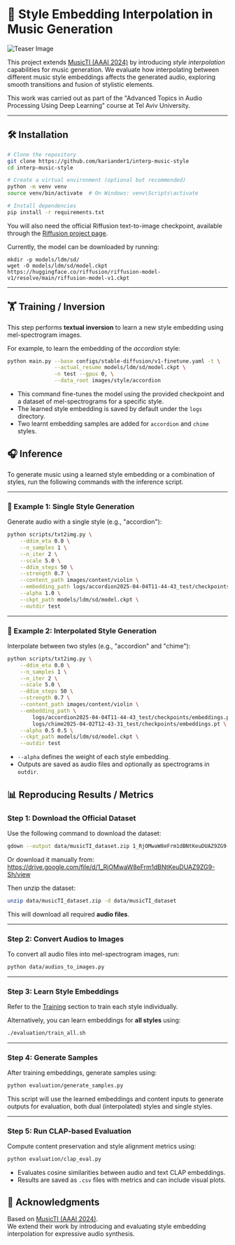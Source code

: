 # 🎵 Style Embedding Interpolation in Music Generation

![Teaser Image](assets/teaser.jpg)

This project extends [MusicTI (AAAI 2024)](https://github.com/lsfhuihuiff/MusicTI_AAAI2024) by introducing *style interpolation* capabilities for music generation. We evaluate how interpolating between different music style embeddings affects the generated audio, exploring smooth transitions and fusion of stylistic elements.

This work was carried out as part of the "Advanced Topics in Audio Processing Using Deep Learning" course at Tel Aviv University.

---

## 🛠️ Installation

```bash
# Clone the repository
git clone https://github.com/kariander1/interp-music-style
cd interp-music-style

# Create a virtual environment (optional but recommended)
python -m venv venv
source venv/bin/activate  # On Windows: venv\Scripts\activate

# Install dependencies
pip install -r requirements.txt

```

You will also need the official Riffusion text-to-image checkpoint, available through the [Riffusion project page](https://github.com/riffusion/riffusion). 

Currently, the model can be downloaded by running:

```
mkdir -p models/ldm/sd/
wget -O models/ldm/sd/model.ckpt https://huggingface.co/riffusion/riffusion-model-v1/resolve/main/riffusion-model-v1.ckpt
```
---

## 🏋️ Training / Inversion

This step performs **textual inversion** to learn a new style embedding using mel-spectrogram images.

For example, to learn the embedding of the *accordion* style:

```bash
python main.py --base configs/stable-diffusion/v1-finetune.yaml -t \
               --actual_resume models/ldm/sd/model.ckpt \
               -n test --gpus 0, \
               --data_root images/style/accordion
```

- This command fine-tunes the model using the provided checkpoint and a dataset of mel-spectrograms for a specific style.
- The learned style embedding is saved by default under the `logs` directory.
- Two learnt embedding samples are added for `accordion` and `chime` styles.


## 🎧 Inference

To generate music using a learned style embedding or a combination of styles, run the following commands with the inference script.

---

### 🔹 Example 1: Single Style Generation

Generate audio with a single style (e.g., "accordion"):

```bash
python scripts/txt2img.py \
    --ddim_eta 0.0 \
    --n_samples 1 \
    --n_iter 2 \
    --scale 5.0 \
    --ddim_steps 50 \
    --strength 0.7 \
    --content_path images/content/violin \
    --embedding_path logs/accordion2025-04-04T11-44-43_test/checkpoints/embeddings.pt \
    --alpha 1.0 \
    --ckpt_path models/ldm/sd/model.ckpt \
    --outdir test
```

---

### 🔸 Example 2: Interpolated Style Generation

Interpolate between two styles (e.g., "accordion" and "chime"):

```bash
python scripts/txt2img.py \
    --ddim_eta 0.0 \
    --n_samples 1 \
    --n_iter 2 \
    --scale 5.0 \
    --ddim_steps 50 \
    --strength 0.7 \
    --content_path images/content/violin \
    --embedding_path \
        logs/accordion2025-04-04T11-44-43_test/checkpoints/embeddings.pt \
        logs/chime2025-04-02T12-43-31_test/checkpoints/embeddings.pt \
    --alpha 0.5 0.5 \
    --ckpt_path models/ldm/sd/model.ckpt \
    --outdir test
```

- `--alpha` defines the weight of each style embedding.
- Outputs are saved as audio files and optionally as spectrograms in `outdir`.

## 📊 Reproducing Results / Metrics

### Step 1: Download the Official Dataset

Use the following command to download the dataset:
```bash
gdown --output data/musicTI_dataset.zip 1_RjOMwaW8eFrm1dBNtKeuDUAZ9ZG9-Sh2H
```

Or download it manually from:  
https://drive.google.com/file/d/1_RjOMwaW8eFrm1dBNtKeuDUAZ9ZG9-Sh/view

Then unzip the dataset:
```bash
unzip data/musicTI_dataset.zip -d data/musicTI_dataset
```

This will download all required **audio files**.

---

### Step 2: Convert Audios to Images

To convert all audio files into mel-spectrogram images, run:
```bash
python data/audios_to_images.py
```

---

### Step 3: Learn Style Embeddings

Refer to the [Training](#-training--inversion) section to train each style individually.

Alternatively, you can learn embeddings for **all styles** using:
```bash
./evaluation/train_all.sh
```

---

### Step 4: Generate Samples

After training embeddings, generate samples using:
```bash
python evaluation/generate_samples.py
```

This script will use the learned embeddings and content inputs to generate outputs for evaluation, both dual (interpolated) styles and single styles.

---

### Step 5: Run CLAP-based Evaluation

Compute content preservation and style alignment metrics using:
```bash
python evaluation/clap_eval.py
```

- Evaluates cosine similarities between audio and text CLAP embeddings.
- Results are saved as `.csv` files with metrics and can include visual plots.


## 📁 Acknowledgments

Based on [MusicTI (AAAI 2024)](https://github.com/lsfhuihuiff/MusicTI_AAAI2024).  
We extend their work by introducing and evaluating style embedding interpolation for expressive audio synthesis.
